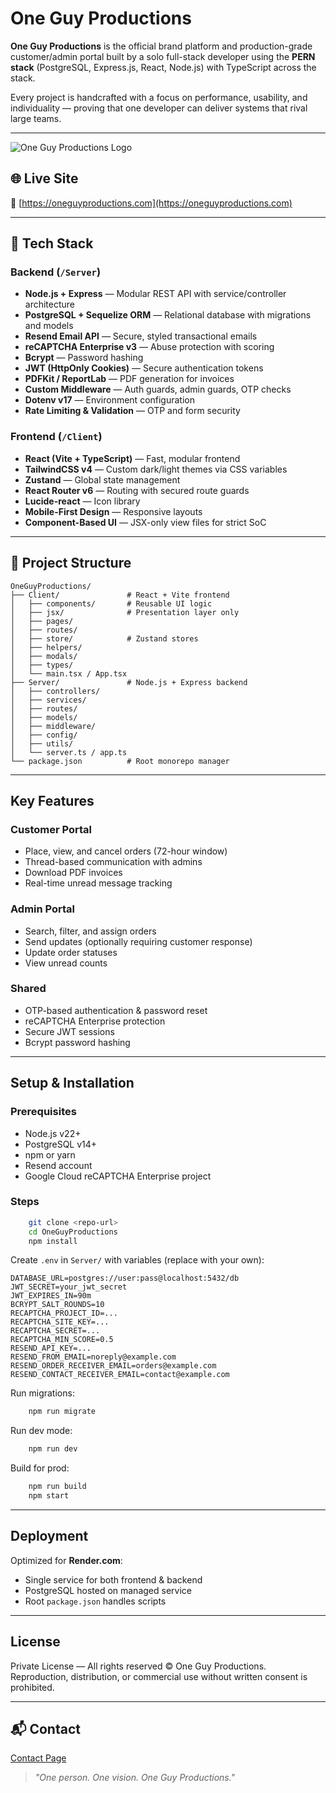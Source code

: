 # One Guy Productions

**One Guy Productions** is the official brand platform and production-grade customer/admin portal built by a solo full-stack developer using the **PERN stack** (PostgreSQL, Express.js, React, Node.js) with TypeScript across the stack.

Every project is handcrafted with a focus on performance, usability, and individuality — proving that one developer can deliver systems that rival large teams.

---
![One Guy Productions Logo](https://www.oneguyproductions.com/brand-banner.webp)

## 🌐 Live Site
🔗 [https://oneguyproductions.com](https://oneguyproductions.com)

---

## 🧱 Tech Stack

### Backend (`/Server`)
- **Node.js + Express** — Modular REST API with service/controller architecture
- **PostgreSQL + Sequelize ORM** — Relational database with migrations and models
- **Resend Email API** — Secure, styled transactional emails
- **reCAPTCHA Enterprise v3** — Abuse protection with scoring
- **Bcrypt** — Password hashing
- **JWT (HttpOnly Cookies)** — Secure authentication tokens
- **PDFKit / ReportLab** — PDF generation for invoices
- **Custom Middleware** — Auth guards, admin guards, OTP checks
- **Dotenv v17** — Environment configuration
- **Rate Limiting & Validation** — OTP and form security

### Frontend (`/Client`)
- **React (Vite + TypeScript)** — Fast, modular frontend
- **TailwindCSS v4** — Custom dark/light themes via CSS variables
- **Zustand** — Global state management
- **React Router v6** — Routing with secured route guards
- **Lucide-react** — Icon library
- **Mobile-First Design** — Responsive layouts
- **Component-Based UI** — JSX-only view files for strict SoC

---

## 📁 Project Structure

```
OneGuyProductions/
├── Client/               # React + Vite frontend
│   ├── components/       # Reusable UI logic
│   ├── jsx/              # Presentation layer only
│   ├── pages/            
│   ├── routes/           
│   ├── store/            # Zustand stores
│   ├── helpers/          
│   ├── modals/           
│   ├── types/            
│   └── main.tsx / App.tsx
├── Server/               # Node.js + Express backend
│   ├── controllers/      
│   ├── services/         
│   ├── routes/           
│   ├── models/           
│   ├── middleware/       
│   ├── config/           
│   ├── utils/            
│   └── server.ts / app.ts
└── package.json          # Root monorepo manager
```

---

## Key Features

### Customer Portal
- Place, view, and cancel orders (72-hour window)
- Thread-based communication with admins
- Download PDF invoices
- Real-time unread message tracking

### Admin Portal
- Search, filter, and assign orders
- Send updates (optionally requiring customer response)
- Update order statuses
- View unread counts

### Shared
- OTP-based authentication & password reset
- reCAPTCHA Enterprise protection
- Secure JWT sessions
- Bcrypt password hashing

---

## Setup & Installation

### Prerequisites
- Node.js v22+
- PostgreSQL v14+
- npm or yarn
- Resend account
- Google Cloud reCAPTCHA Enterprise project

### Steps
```bash
    git clone <repo-url>
    cd OneGuyProductions
    npm install
```

Create `.env` in `Server/` with variables (replace with your own):
```
DATABASE_URL=postgres://user:pass@localhost:5432/db
JWT_SECRET=your_jwt_secret
JWT_EXPIRES_IN=90m
BCRYPT_SALT_ROUNDS=10
RECAPTCHA_PROJECT_ID=...
RECAPTCHA_SITE_KEY=...
RECAPTCHA_SECRET=...
RECAPTCHA_MIN_SCORE=0.5
RESEND_API_KEY=...
RESEND_FROM_EMAIL=noreply@example.com
RESEND_ORDER_RECEIVER_EMAIL=orders@example.com
RESEND_CONTACT_RECEIVER_EMAIL=contact@example.com
```

Run migrations:
```bash
    npm run migrate
```

Run dev mode:
```bash
    npm run dev
```

Build for prod:
```bash
    npm run build
    npm start
```

---

## Deployment
Optimized for **Render.com**:
- Single service for both frontend & backend
- PostgreSQL hosted on managed service
- Root `package.json` handles scripts

---

## License
Private License — All rights reserved © One Guy Productions.
Reproduction, distribution, or commercial use without written consent is prohibited.

---

## 📬 Contact
[Contact Page](https://oneguyproductions.com/contact)

> *"One person. One vision. One Guy Productions."*
